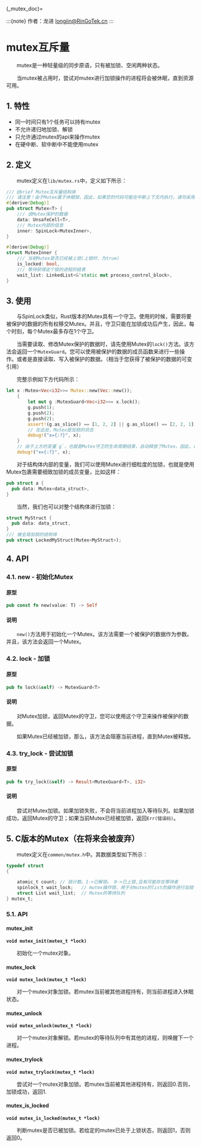 (_mutex_doc)=

:::{note}
作者：龙进 <longjin@RinGoTek.cn>
:::

# mutex互斥量

&emsp;&emsp;mutex是一种轻量级的同步原语，只有被加锁、空闲两种状态。

&emsp;&emsp;当mutex被占用时，尝试对mutex进行加锁操作的进程将会被休眠，直到资源可用。

## 1. 特性

- 同一时间只有1个任务可以持有mutex
- 不允许递归地加锁、解锁
- 只允许通过mutex的api来操作mutex
- 在硬中断、软中断中不能使用mutex

## 2. 定义

&emsp;&emsp;mutex定义在`lib/mutex.rs`中，定义如下所示：

```rust
/// @brief Mutex互斥量结构体
/// 请注意！由于Mutex属于休眠锁，因此，如果您的代码可能在中断上下文内执行，请勿采用Mutex！
#[derive(Debug)]
pub struct Mutex<T> {
    /// 该Mutex保护的数据
    data: UnsafeCell<T>,
    /// Mutex内部的信息
    inner: SpinLock<MutexInner>,
}

#[derive(Debug)]
struct MutexInner {
    /// 当前Mutex是否已经被上锁(上锁时，为true)
    is_locked: bool,
    /// 等待获得这个锁的进程的链表
    wait_list: LinkedList<&'static mut process_control_block>,
}

```

## 3. 使用

&emsp;&emsp;与SpinLock类似，Rust版本的Mutex具有一个守卫。使用的时候，需要将要被保护的数据的所有权移交Mutex。并且，守卫只能在加锁成功后产生，因此，每个时刻，每个Mutex最多存在1个守卫。

&emsp;&emsp;当需要读取、修改Mutex保护的数据时，请先使用Mutex的`lock()`方法。该方法会返回一个`MutexGuard`。您可以使用被保护的数据的成员函数来进行一些操作。或者是直接读取、写入被保护的数据。（相当于您获得了被保护的数据的可变引用）

&emsp;&emsp;完整示例如下方代码所示：

```rust
let x :Mutex<Vec<i32>>= Mutex::new(Vec::new());
    {
        let mut g :MutexGuard<Vec<i32>>= x.lock();
        g.push(1);
        g.push(2);
        g.push(2);
        assert!(g.as_slice() == [1, 2, 2] || g.as_slice() == [2, 2, 1]);
        // 在此处，Mutex是加锁的状态
        debug!("x={:?}", x);
    }
    // 由于上方的变量`g`，也就是Mutex守卫的生命周期结束，自动释放了Mutex。因此，在此处，Mutex是放锁的状态
    debug!("x={:?}", x);
```

&emsp;&emsp;对于结构体内部的变量，我们可以使用Mutex进行细粒度的加锁，也就是使用Mutex包裹需要细致加锁的成员变量，比如这样：

```rust
pub struct a {
  pub data: Mutex<data_struct>,
}
```

&emsp;&emsp;当然，我们也可以对整个结构体进行加锁：

```rust
struct MyStruct {
  pub data: data_struct,
}
/// 被全局加锁的结构体
pub struct LockedMyStruct(Mutex<MyStruct>);
```

## 4. API

### 4.1. new - 初始化Mutex

#### 原型

```rust
pub const fn new(value: T) -> Self
```

#### 说明

&emsp;&emsp;`new()`方法用于初始化一个Mutex。该方法需要一个被保护的数据作为参数。并且，该方法会返回一个Mutex。


### 4.2. lock - 加锁

#### 原型

```rust
pub fn lock(&self) -> MutexGuard<T>
```

#### 说明

&emsp;&emsp;对Mutex加锁，返回Mutex的守卫，您可以使用这个守卫来操作被保护的数据。

&emsp;&emsp;如果Mutex已经被加锁，那么，该方法会阻塞当前进程，直到Mutex被释放。

### 4.3. try_lock - 尝试加锁

#### 原型

```rust
pub fn try_lock(&self) -> Result<MutexGuard<T>, i32>
```

#### 说明

&emsp;&emsp;尝试对Mutex加锁。如果加锁失败，不会将当前进程加入等待队列。如果加锁成功，返回Mutex的守卫；如果当前Mutex已经被加锁，返回`Err(错误码)`。

## 5. C版本的Mutex（在将来会被废弃）

&emsp;&emsp;mutex定义在`common/mutex.h`中。其数据类型如下所示：

```c
typedef struct
{

    atomic_t count; // 锁计数。1->已解锁。 0->已上锁,且有可能存在等待者
    spinlock_t wait_lock;   // mutex操作锁，用于对mutex的list的操作进行加锁
    struct List wait_list;  // Mutex的等待队列
} mutex_t;
```

### 5.1. API

#### mutex_init

**`void mutex_init(mutex_t *lock)`**

&emsp;&emsp;初始化一个mutex对象。

#### mutex_lock

**`void mutex_lock(mutex_t *lock)`**

&emsp;&emsp;对一个mutex对象加锁。若mutex当前被其他进程持有，则当前进程进入休眠状态。

#### mutex_unlock

**`void mutex_unlock(mutex_t *lock)`**

&emsp;&emsp;对一个mutex对象解锁。若mutex的等待队列中有其他的进程，则唤醒下一个进程。

#### mutex_trylock

**`void mutex_trylock(mutex_t *lock)`**

&emsp;&emsp;尝试对一个mutex对象加锁。若mutex当前被其他进程持有，则返回0.否则，加锁成功，返回1.

#### mutex_is_locked

**`void mutex_is_locked(mutex_t *lock)`**

&emsp;&emsp;判断mutex是否已被加锁。若给定的mutex已处于上锁状态，则返回1，否则返回0。
